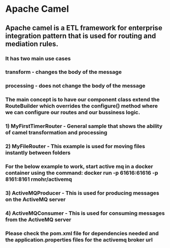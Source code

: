 # Apache Camel

## Apache camel is a ETL framework for enterprise integration pattern that is used for routing and mediation rules.

### It has two main use cases 
### transform - changes the body of the message 
### processing - does not change the body of the message

### The main concept is to have our component class extend the RouteBuilder which overrides the configure() method where we can configure our routes and our bussiness logic.  

### 1) MyFirstTimerRouter - General sample that shows the ability of camel transformation and processing

### 2) MyFileRouter - This example is used for moving files instantly between folders 

### For the below example to work, start active mq in a docker container using the command:  docker run -p 61616:61616 -p 8161:8161 rmohr/activemq 

### 3) ActiveMQProducer - This is used for producing messages on the ActiveMQ server

### 4) ActiveMQConsumer - This is used for consuming messages from the ActiveMQ server

### Please check the pom.xml file for dependencies needed and the application.properties files for the activemq broker url

